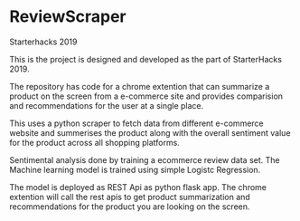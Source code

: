# ReviewScraper
Starterhacks 2019

This is the project is designed and developed as the part of StarterHacks 2019.

The repository has code for a chrome extention that can summarize a product on the screen from a e-commerce site and provides comparision and recommendations for the user at a single place.

This uses a python scraper to fetch data from different e-commerce website and summerises the product along with the overall sentiment value for the product across all shopping platforms.

Sentimental analysis done by training a ecommerce review data set. The Machine learning model is trained using simple Logistc Regression.

The model is deployed as REST Api as python flask app. The chrome extention will call the rest apis to get product summarization and recommendations for the product you are looking on the screen.
